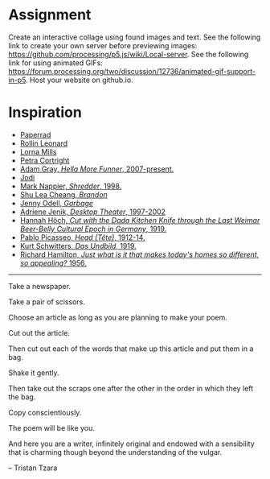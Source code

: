 # Assignment
Create an interactive collage using found images and text. See the following link to create your own server before previewing images: https://github.com/processing/p5.js/wiki/Local-server. See the following link for using animated GIFs: https://forum.processing.org/two/discussion/12736/animated-gif-support-in-p5. Host your website on github.io.

# Inspiration
  - [Paperrad](http://www.paperrad.org)
  - [Rollin Leonard](http://rollinleonard.tumblr.com/post/64963003543/ball-o-arms)
  - [Lorna Mills](http://www.digitalmediatree.com/sallymckay/LornaMillsImageDump/)
  - [Petra Cortright](http://www.petracortright.com/hello.html)
  - [Adam Gray, *Hella More Funner*, 2007-present.](http://www.adam-gray.com/hella-more-funner-1/)
  - [Jodi](http://jodi.org)
  - [Mark Nappier, *Shredder*, 1998.](http://www.potatoland.org/shredder/shredder.html)
  - [Shu Lea Cheang, *Brandon*](http://brandon.guggenheim.org/)
  - [Jenny Odell, *Garbage*](http://www.jennyodell.com/garbage.html)
  - [Adriene Jenik, *Desktop Theater*, 1997-2002](http://149.169.27.73/~adriene/projects_dt.html)
  - [Hannah Höch, *Cut with the Dada Kitchen Knife through the Last Weimar Beer-Belly Cultural Epoch in Germany*, 1919.](https://en.wikipedia.org/wiki/File:Hoch-Cut_With_the_Kitchen_Knife.jpg)
  - [Pablo Picasseo, *Head (Tête)*, 1912-14.](https://en.wikipedia.org/wiki/File:Pablo_Picasso,_1913-14,_Head_(T%C3%AAte),_cut_and_pasted_colored_paper,_gouache_and_charcoal_on_paperboard,_43.5_x_33_cm,_Scottish_National_Gallery_of_Modern_Art,_Edinburgh.jpg)
  - [Kurt Schwitters, *Das Undbild*, 1919.](https://en.wikipedia.org/wiki/File:DasUndbild.jpg)
  - [Richard Hamilton, *Just what is it that makes today's homes so different, so appealing?* 1956.](https://en.wikipedia.org/wiki/File:Hamilton-appealing2.jpg)

---

Take a newspaper.

Take a pair of scissors.

Choose an article as long as you are planning to make your poem.

Cut out the article.

Then cut out each of the words that make up this article and put them in a bag.

Shake it gently.

Then take out the scraps one after the other in the order in which they left the bag.

Copy conscientiously.

The poem will be like you.

And here you are a writer, infinitely original and endowed with a sensibility that is charming though beyond the understanding of the vulgar.  

– Tristan Tzara